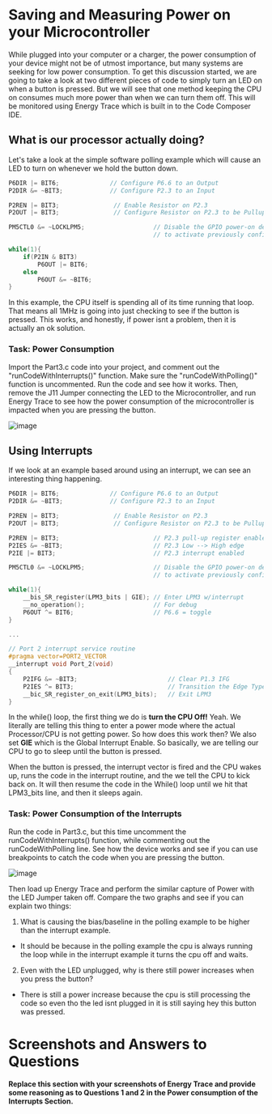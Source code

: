 # Saving and Measuring Power on your Microcontroller
While plugged into your computer or a charger, the power consumption of your device might not be of utmost importance, but many systems are seeking for low power consumption. To get this discussion started, we are going to take a look at two different pieces of code to simply turn an LED on when a button is pressed. But we will see that one method keeping the CPU on consumes much more power than when we can turn them off. This will be monitored using Energy Trace which is built in to the Code Composer IDE.

## What is our processor actually doing?

Let's take a look at the simple software polling example which will cause an LED to turn on whenever we hold the button down.

```c
P6DIR |= BIT6;              // Configure P6.6 to an Output
P2DIR &= ~BIT3;             // Configure P2.3 to an Input

P2REN |= BIT3;               // Enable Resistor on P2.3
P2OUT |= BIT3;               // Configure Resistor on P2.3 to be Pullup

PM5CTL0 &= ~LOCKLPM5;                   // Disable the GPIO power-on default high-impedance mode
                                        // to activate previously configured port settings

while(1){
    if(P2IN & BIT3)
        P6OUT |= BIT6;
    else
        P6OUT &= ~BIT6;
}
```
In this example, the CPU itself is spending all of its time running that loop. That means all 1MHz is going into just checking to see if the button is pressed. This works, and honestly, if power isnt a problem, then it is actually an ok solution.

### Task: Power Consumption

Import the Part3.c code into your project, and comment out the "runCodeWithInterrupts()" function. Make sure the "runCodeWithPolling()" function is uncommented. Run the code and see how it works. Then, remove the J11 Jumper connecting the LED to the Microcontroller, and run Energy Trace to see how the power consumption of the microcontroller is impacted when you are pressing the button.

![image](https://user-images.githubusercontent.com/35088606/216470163-13b40811-fc57-4d87-8406-a2b8bde065fb.png)


## Using Interrupts
If we look at an example based around using an interrupt, we can see an interesting thing happening.

```c
P6DIR |= BIT6;              // Configure P6.6 to an Output
P2DIR &= ~BIT3;             // Configure P2.3 to an Input

P2REN |= BIT3;               // Enable Resistor on P2.3
P2OUT |= BIT3;               // Configure Resistor on P2.3 to be Pullup

P2REN |= BIT3;                          // P2.3 pull-up register enable
P2IES &= ~BIT3;                         // P2.3 Low --> High edge
P2IE |= BIT3;                           // P2.3 interrupt enabled

PM5CTL0 &= ~LOCKLPM5;                   // Disable the GPIO power-on default high-impedance mode
                                        // to activate previously configured port settings

while(1){
    __bis_SR_register(LPM3_bits | GIE); // Enter LPM3 w/interrupt
    __no_operation();                   // For debug
    P6OUT ^= BIT6;                      // P6.6 = toggle
}

...

// Port 2 interrupt service routine
#pragma vector=PORT2_VECTOR
__interrupt void Port_2(void)
{
    P2IFG &= ~BIT3;                         // Clear P1.3 IFG
    P2IES ^= BIT3;                          // Transition the Edge Type (Low --> High, or High --> Low)
    __bic_SR_register_on_exit(LPM3_bits);   // Exit LPM3
}
```

In the while() loop, the first thing we do is **turn the CPU Off!** Yeah. We literally are telling this thing to enter a power mode where the actual Processor/CPU is not getting power. So how does this work then? We also set **GIE** which is the Global Interrupt Enable. So basically, we are telling our CPU to go to sleep until the button is pressed.

When the button is pressed, the interrupt vector is fired and the CPU wakes up, runs the code in the interrupt routine, and the we tell the CPU to kick back on. It will then resume the code in the While() loop until we hit that LPM3_bits line, and then it sleeps again.

### Task: Power Consumption of the Interrupts
Run the code in Part3.c, but this time uncomment the runCodeWithInterrupts() function, while commenting out the runCodeWithPolling line. See how the device works and see if you can use breakpoints to catch the code when you are pressing the button.

![image](https://user-images.githubusercontent.com/35088606/216470389-fddbae28-440d-43d9-aea7-0f54f8bba324.png)


Then load up Energy Trace and perform the similar capture of Power with the LED Jumper taken off. Compare the two graphs and see if you can explain two things:
1. What is causing the bias/baseline in the polling example to be higher than the interrupt example.
- It should be because in the polling example the cpu is always running the loop while in the interrupt example it turns the cpu off and waits.
2. Even with the LED unplugged, why is there still power increases when you press the button?
- There is still a power increase because the cpu is still processing the code so even tho the led isnt plugged in it is still saying hey this button was pressed.

# Screenshots and Answers to Questions
**Replace this section with your screenshots of Energy Trace and provide some reasoning as to Questions 1 and 2 in the Power consumption of the Interrupts Section.**
